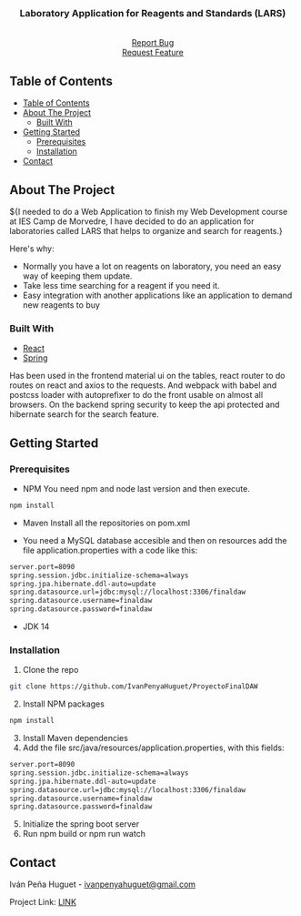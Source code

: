 <!--
repo name: ProyectoFinalDAW
description: Final project for my Web Development Course, a laboratory applicatin
github name:  IvanPenyaHuguet
link: [LINK](https://github.com/IvanPenyaHuguet)

-->


<!-- PROJECT LOGO -->
<br />
<p align="center">    
    <h3 align="center">Laboratory Application for Reagents and Standards (LARS)</h3>
    <p align="center">       
        <br />       
        <a href="https://github.com/IvanPenyaHuguet/ProyectoFinalDAW/issues">Report Bug</a>
        <br />
        <a href="https://github.com/IvanPenyaHuguet/ProyectoFinalDAW/issues">Request Feature</a>
    </p>
</p>



<!-- TABLE OF CONTENTS -->
## Table of Contents

- [Table of Contents](#table-of-contents)
- [About The Project](#about-the-project)
  - [Built With](#built-with)
- [Getting Started](#getting-started)
  - [Prerequisites](#prerequisites)
  - [Installation](#installation)
- [Contact](#contact)



<!-- ABOUT THE PROJECT -->
## About The Project


${I needed to do a Web Application to finish my Web Development course at IES Camp de Morvedre, I have decided to do an application for
laboratories called LARS that helps to organize and search for reagents.}

Here's why:
* Normally you have a lot on reagents on laboratory, you need an easy way of keeping them update.
* Take less time searching for a reagent if you need it.
* Easy integration with another applications like an application to demand new reagents to buy


### Built With

* [React](https://es.reactjs.org)
* [Spring](https://spring.io)

Has been used in the frontend material ui on the tables, react router to do routes on react and axios to the requests.
And webpack with babel and postcss loader with autoprefixer to do the front usable on almost all browsers.
On the backend spring security to keep the api protected and hibernate search for the search feature.

  



<!-- GETTING STARTED -->
## Getting Started


### Prerequisites

* NPM
You need npm and node last version and then execute.
```sh
npm install
```
* Maven
Install all the repositories on pom.xml

* You need a MySQL database accesible and then on resources add the file application.properties with a code like this:
```sh
server.port=8090
spring.session.jdbc.initialize-schema=always
spring.jpa.hibernate.ddl-auto=update
spring.datasource.url=jdbc:mysql://localhost:3306/finaldaw
spring.datasource.username=finaldaw
spring.datasource.password=finaldaw

```
* JDK 14
  

### Installation


1. Clone the repo
```sh
git clone https://github.com/IvanPenyaHuguet/ProyectoFinalDAW
```
2. Install NPM packages
```sh
npm install
```
3. Install Maven dependencies
4. Add the file src/java/resources/application.properties, with this fields:
```sh
server.port=8090
spring.session.jdbc.initialize-schema=always
spring.jpa.hibernate.ddl-auto=update
spring.datasource.url=jdbc:mysql://localhost:3306/finaldaw
spring.datasource.username=finaldaw
spring.datasource.password=finaldaw

```
5. Initialize the spring boot server
6. Run npm build or npm run watch


<!-- CONTACT -->
## Contact

Iván Peña Huguet - ivanpenyahuguet@gmail.com

Project Link: [LINK](https://github.com/IvanPenyaHuguet/ProyectoFinalDAW)



